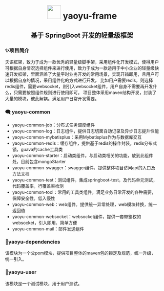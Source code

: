 <h1 align="center"> <img src="https://github.com/TheDudeThatCode/TheDudeThatCode/raw/master/Assets/Developer.gif" style="width: 45px; display: inline-block;" data-target="animated-image.originalImage"> yaoyu-frame</h1>
<h2 align="center">基于 SpringBoot 开发的轻量级框架 </h2>
<h3>✨项目简介</h3>
夭语框架，致力于成为一款优秀的轻量级脚手架，采用组件化开发模式，使得用户可根据自身情况选择组件来进行使用，致力于成为一款适用于中小企业的轻量级快速开发框架，里面涵盖了大量平时业务开发的常用场景，实现开箱即用，且用户可以根据自身的情况，采用组件化的方式进行开发。
比如用户需要redis，则选择redis组件，需要websocket，则引入websocket组件，用户自身不需要再开发什么，只需要按照组件规则进行使用即可。
项目整体采用maven结构开发，封装了大量的模块，彼此解耦。满足用户日常开发需要。
<h3>🗨 yaoyu-common</h3>
<ul>
<li>yaoyu-common-job：分布式任务调度组件</li>
<li>yaoyu-common-log：日志组件，提供日志切面自动记录及异步日志提升性能</li>
<li>yaoyu-common-mybatisplus：采用Mybatisplus作为与数据库交互</li>
<li>yaoyu-common-redis：缓存组件，提供基于redis的操作封装，redis分布式锁，guava的cache工具类</li>
<li>yaoyu-common-starter：启动类组件，与启动类相关的功能，放到此组件处，目前包含mongoStarter</li>
<li>yaoyu-common-swagger：swagger组件，提供整体项目访问api的入口及方法文档</li>
<li>yaoyu-common-test：测试组件，集成springboot-test，及代码单元测试，代码覆盖率，行覆盖率检测</li>
<li>yaoyu-common-tool：常用的工具类组件，满足业务日常开发的各种需要，保障安全性，低入侵性</li>
<li>yaoyu-common-web：web组件，提供统一异常处理，web模块转换，统一返回值</li>
<li>yaoyu-common-websocket：websocket组件，提供一套带鉴权的websocket，引入即用，简单方便</li>
<li>yaoyu-common-mail：邮件发送组件</li>
</ul>

<h3>🌱yaoyu-dependencies</h3>
该模块为一个父pom模块，提供项目整体的maven包的锁定及规范，统一升级，统一引入。

<h3>👯yaoyu-user</h3>
该模块是一个测试模块，用于用户测试。
